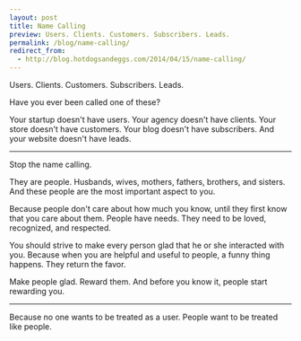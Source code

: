 ```yaml
---
layout: post
title: Name Calling 
preview: Users. Clients. Customers. Subscribers. Leads.
permalink: /blog/name-calling/
redirect_from:
  - http://blog.hotdogsandeggs.com/2014/04/15/name-calling/
---
```


Users. Clients. Customers. Subscribers. Leads.  

Have you ever been called one of these? 

Your startup doesn't have users. Your agency doesn't have clients. Your store doesn't have customers. Your blog doesn't have subscribers. And your website doesn't have leads. 

* * * 

Stop the name calling. 

They are people. Husbands, wives, mothers, fathers, brothers, and sisters. And these people are the most important aspect to you.  

Because people don't care about how much you know, until they first know that you care about them. People have needs. They need to be loved, recognized, and respected. 

You should strive to make every person glad that he or she interacted with you. Because when you are helpful and useful to people, a funny thing happens. They return the favor. 

Make people glad. Reward them. And before you know it, people start rewarding you.   

* * * 

Because no one wants to be treated as a user. People want to be treated like people. 
